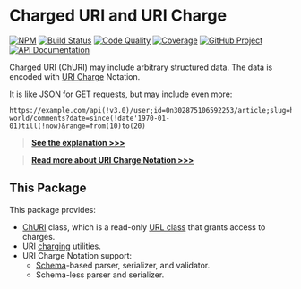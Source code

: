 # Charged URI and URI Charge

[![NPM][npm-image]][npm-url]
[![Build Status][build-status-img]][build-status-link]
[![Code Quality][quality-img]][quality-link]
[![Coverage][coverage-img]][coverage-link]
[![GitHub Project][github-image]][github-url]
[![API Documentation][api-docs-image]][api documentation]

Charged URI (ChURI) may include arbitrary structured data. The data is encoded with [URI Charge] Notation.

It is like JSON for GET requests, but may include even more:

```
https://example.com/api(!v3.0)/user;id=0n302875106592253/article;slug=hello-world/comments?date=since(!date'1970-01-01)till(!now)&range=from(10)to(20)
```

> **[See the explanation >>>][explanation]**

> **[Read more about URI Charge Notation >>>][URI Charge]**

[npm-image]: https://img.shields.io/npm/v/churi.svg?logo=npm
[npm-url]: https://www.npmjs.com/package/churi
[build-status-img]: https://github.com/UCNot/churi/workflows/Build/badge.svg
[build-status-link]: https://github.com/UCNot/churi/actions?query=workflow:Build
[quality-img]: https://app.codacy.com/project/badge/Grade/059cf0c8e981426591b8c9df3b327e4b
[quality-link]: https://app.codacy.com/gh/UCNot/churi/dashboard?utm_source=gh&utm_medium=referral&utm_content=&utm_campaign=Badge_grade
[coverage-img]: https://app.codacy.com/project/badge/Coverage/059cf0c8e981426591b8c9df3b327e4b
[coverage-link]: https://www.codacy.com/gh/UCNot/churi/dashboard?utm_source=github.com&utm_medium=referral&utm_content=UCNot/churi&utm_campaign=Badge_Coverage
[github-image]: https://img.shields.io/static/v1?logo=github&label=GitHub&message=project&color=informational
[github-url]: https://github.com/UCNot/churi
[api-docs-image]: https://img.shields.io/static/v1?logo=typescript&label=API&message=docs&color=informational
[API documentation]: https://UCNot.github.io/churi/
[explanation]: https://github.com/UCNot/churi/blob/master/doc/explanation.md
[URI Charge]: https://github.com/UCNot/churi/blob/master/doc/uri-charge.md

## This Package

This package provides:

- [ChURI] class, which is a read-only [URL class] that grants access to charges.
- URI [charging] utilities.
- URI Charge Notation support:
  - [Schema]-based parser, serializer, and validator.
  - Schema-less parser and serializer.

[ChURI]: https://github.com/UCNot/churi/blob/master/doc/churi.md
[charging]: https://github.com/UCNot/churi/blob/master/doc/churi.md#charging
[URL class]: https://developer.mozilla.org/docs/Web/API/URL
[Schema]: https://github.com/UCNot/churi/blob/master/doc/schema.md
